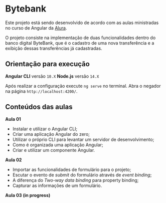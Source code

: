 


# Bytebank

Este projeto está sendo desenvolvido de acordo com as aulas ministradas no curso de Angular da [Alura](https://twitter.com/AluraOnline).

O projeto consiste na implementação de duas funcionalidades dentro do banco digital ByteBank, que é o cadastro de uma nova transferência e a exibição dessas transferências já cadastradas.
  

## Orientação para execução

**Angular CLI** versão `10.X`
**Node.js** versão `14.X`

Após realizar a configuração execute `ng serve` no terminal. 
Abra o negador na página `http://localhost:4200/`.
   
## Conteúdos das aulas

**Aula 01**

-   Instalar e utilizar o Angular CLI;
-   Criar uma aplicação Angular do zero;
-   Utilizar o próprio CLI para levantar um servidor de desenvolvimento;
-   Como é organizada uma aplicação Angular;
-   Criar e utilizar um componente Angular.


**Aula 02**

-   Importar as funcionalidades de formulário para o projeto;
-   Escutar o evento de  _submit_  do formulário através de  _event binding_;
-   A diferença do  _Two-way data binding_  para property binding;
-   Capturar as informações de um formulário.

**Aula 03 (in progress)**

